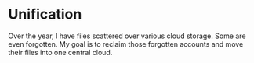 # Unification
Over the year, I have files scattered over various cloud storage. Some are even forgotten. My goal is to reclaim those forgotten accounts and move their files into one central cloud.
